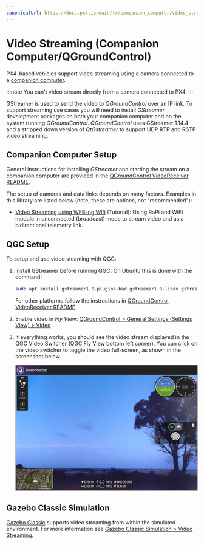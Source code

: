 ```yaml
---
canonicalUrl: https://docs.px4.io/main/tr/companion_computer/video_streaming
---
```


# Video Streaming (Companion Computer/QGroundControl)

PX4-based vehicles support video streaming using a camera connected to a [companion computer](../companion_computer/README.md).

:::note
You can't video stream directly from a camera connected to PX4.
:::

GStreamer is used to send the video to _QGroundControl_ over an IP link. To support streaming use cases you will need to install _GStreamer_ development packages on both your companion computer and on the system running _QGroundControl_. _QGroundControl_ uses GStreamer 1.14.4 and a stripped down version of _QtGstreamer_ to support UDP RTP and RSTP video streaming.

## Companion Computer Setup

General instructions for installing _GStreamer_ and starting the stream on a companion computer are provided in the [QGroundControl VideoReceiver README](https://github.com/mavlink/qgroundcontrol/blob/master/src/VideoReceiver/README.md).

The setup of cameras and data links depends on many factors. Examples in this library are listed below (note, these are options, not "recommended"):

- [Video Streaming using WFB-ng Wifi](../companion_computer/video_streaming_wfb_ng_wifi.md) (Tutorial): Using RaPi and WiFi module in unconnected (broadcast) mode to stream video and as a bidirectional telemetry link.

## QGC Setup

To setup and use video steaming with QGC:

1. Install GStreamer before running QGC. On Ubuntu this is done with the command:

   ```sh
   sudo apt install gstreamer1.0-plugins-bad gstreamer1.0-libav gstreamer1.0-gl -y
   ```

   For other platforms follow the instructions in [QGroundControl VideoReceiver README](https://github.com/mavlink/qgroundcontrol/blob/master/src/VideoReceiver/README.md).

1. Enable video in _Fly View_: [QGroundControl > General Settings (Settings View) > Video](https://docs.qgroundcontrol.com/master/en/SettingsView/General.html#video)
1. If everything works, you should see the video stream displayed in the QGC Video Switcher (QGC Fly View bottom left corner). You can click on the video switcher to toggle the video full-screen, as shown in the screenshot below.

   ![QGC displaying video stream](../../assets/videostreaming/qgc-screenshot.png)

## Gazebo Classic Simulation

[Gazebo Classic](../sim_gazebo_classic/README.md) supports video streaming from within the simulated environment. For more information see [Gazebo Classic Simulation > Video Streaming](../sim_gazebo_classic/README.md#video-streaming).
